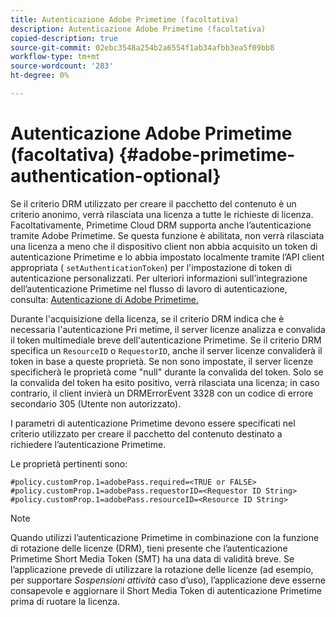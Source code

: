 ```yaml
---
title: Autenticazione Adobe Primetime (facoltativa)
description: Autenticazione Adobe Primetime (facoltativa)
copied-description: true
source-git-commit: 02ebc3548a254b2a6554f1ab34afbb3ea5f09bb8
workflow-type: tm+mt
source-wordcount: '283'
ht-degree: 0%

---
```


# Autenticazione Adobe Primetime (facoltativa) {#adobe-primetime-authentication-optional}

Se il criterio DRM utilizzato per creare il pacchetto del contenuto è un criterio anonimo, verrà rilasciata una licenza a tutte le richieste di licenza. Facoltativamente, Primetime Cloud DRM supporta anche l’autenticazione tramite Adobe Primetime. Se questa funzione è abilitata, non verrà rilasciata una licenza a meno che il dispositivo client non abbia acquisito un token di autenticazione Primetime e lo abbia impostato localmente tramite l’API client appropriata ( `setAuthenticationToken`) per l&#39;impostazione di token di autenticazione personalizzati. Per ulteriori informazioni sull’integrazione dell’autenticazione Primetime nel flusso di lavoro di autenticazione, consulta: [Autenticazione di Adobe Primetime.](https://tve.helpdocsonline.com/home)

Durante l&#39;acquisizione della licenza, se il criterio DRM indica che è necessaria l&#39;autenticazione Pri metime, il server licenze analizza e convalida il token multimediale breve dell&#39;autenticazione Primetime. Se il criterio DRM specifica un `ResourceID` o `RequestorID`, anche il server licenze convaliderà il token in base a queste proprietà. Se non sono impostate, il server licenze specificherà le proprietà come &quot;null&quot; durante la convalida del token. Solo se la convalida del token ha esito positivo, verrà rilasciata una licenza; in caso contrario, il client invierà un DRMErrorEvent 3328 con un codice di errore secondario 305 (Utente non autorizzato).

I parametri di autenticazione Primetime devono essere specificati nel criterio utilizzato per creare il pacchetto del contenuto destinato a richiedere l’autenticazione Primetime.

Le proprietà pertinenti sono:

```
#policy.customProp.1=adobePass.required=<TRUE or FALSE> 
#policy.customProp.1=adobePass.requestorID=<Requestor ID String> 
#policy.customProp.1=adobePass.resourceID=<Resource ID String>
```

>[!NOTE]
>
>Quando utilizzi l’autenticazione Primetime in combinazione con la funzione di rotazione delle licenze (DRM), tieni presente che l’autenticazione Primetime Short Media Token (SMT) ha una data di validità breve. Se l’applicazione prevede di utilizzare la rotazione delle licenze (ad esempio, per supportare *Sospensioni attività* caso d’uso), l’applicazione deve esserne consapevole e aggiornare il Short Media Token di autenticazione Primetime prima di ruotare la licenza.
